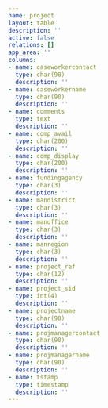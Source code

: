 ```yaml
---
name: project
layout: table
description: ''
active: false
relations: []
app_area: ''
columns:
- name: caseworkercontact
  type: char(90)
  description: ''
- name: caseworkername
  type: char(90)
  description: ''
- name: comments
  type: text
  description: ''
- name: comp_avail
  type: char(200)
  description: ''
- name: comp_display
  type: char(200)
  description: ''
- name: fundingagency
  type: char(3)
  description: ''
- name: mandistrict
  type: char(3)
  description: ''
- name: manoffice
  type: char(3)
  description: ''
- name: manregion
  type: char(3)
  description: ''
- name: project_ref
  type: char(12)
  description: ''
- name: project_sid
  type: int(4)
  description: ''
- name: projectname
  type: char(90)
  description: ''
- name: projmanagercontact
  type: char(90)
  description: ''
- name: projmanagername
  type: char(90)
  description: ''
- name: tstamp
  type: timestamp
  description: ''
---
```


